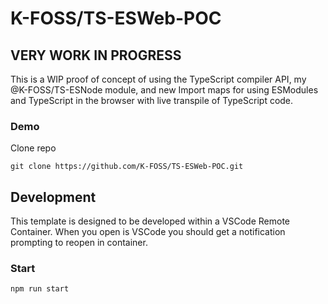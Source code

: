 # K-FOSS/TS-ESWeb-POC

## VERY WORK IN PROGRESS

This is a WIP proof of concept of using the TypeScript compiler API, my @K-FOSS/TS-ESNode module, and new Import maps for using ESModules and TypeScript in the browser with live transpile of TypeScript code.

### Demo

Clone repo

```
git clone https://github.com/K-FOSS/TS-ESWeb-POC.git
```

## Development

This template is designed to be developed within a VSCode Remote Container. When you open is VSCode you should get a notification prompting to reopen in container.

### Start

```
npm run start
```
